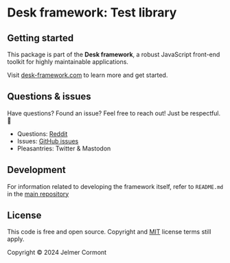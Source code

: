 # Desk framework: Test library

## Getting started

This package is part of the **Desk framework**, a robust JavaScript front-end toolkit for highly maintainable applications.

Visit [desk-framework.com](https://desk-framework.com) to learn more and get started.

## Questions & issues

Have questions? Found an issue? Feel free to reach out! Just be respectful. 🙏

- Questions: [Reddit](https://www.reddit.com/r/desk_framework/)
- Issues: [GitHub issues](https://github.com/desk-framework/desk/issues)
- Pleasantries: Twitter & Mastodon

## Development

For information related to developing the framework itself, refer to `README.md` in the [main repository](https://github.com/desk-framework/desk)

## License

This code is free and open source. Copyright and [MIT](https://opensource.org/licenses/MIT) license terms still apply.

Copyright &copy; 2024 Jelmer Cormont
